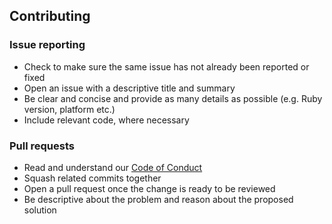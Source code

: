 ## Contributing

### Issue reporting

- Check to make sure the same issue has not already been reported or fixed
- Open an issue with a descriptive title and summary
- Be clear and concise and provide as many details as possible (e.g. Ruby version, platform etc.)
- Include relevant code, where necessary

### Pull requests

- Read and understand our [Code of Conduct](https://github.com/Shopify/binaryen-rb/blob/main/CODE_OF_CONDUCT.md)
- Squash related commits together
- Open a pull request once the change is ready to be reviewed
- Be descriptive about the problem and reason about the proposed solution
